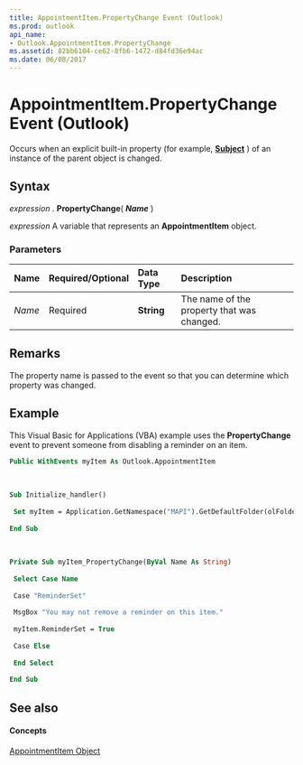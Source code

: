 ```yaml
---
title: AppointmentItem.PropertyChange Event (Outlook)
ms.prod: outlook
api_name:
- Outlook.AppointmentItem.PropertyChange
ms.assetid: 82bb6104-ce62-8fb6-1472-d84fd36e94ac
ms.date: 06/08/2017
---
```



# AppointmentItem.PropertyChange Event (Outlook)

Occurs when an explicit built-in property (for example,  **[Subject](appointmentitem-subject-property-outlook.md)** ) of an instance of the parent object is changed.


## Syntax

 _expression_ . **PropertyChange**( **_Name_** )

 _expression_ A variable that represents an **AppointmentItem** object.


### Parameters



|**Name**|**Required/Optional**|**Data Type**|**Description**|
|:-----|:-----|:-----|:-----|
| _Name_|Required| **String**|The name of the property that was changed.|

## Remarks

The property name is passed to the event so that you can determine which property was changed.


## Example

This Visual Basic for Applications (VBA) example uses the  **PropertyChange** event to prevent someone from disabling a reminder on an item.


```vb
Public WithEvents myItem As Outlook.AppointmentItem 
 
 
 
Sub Initialize_handler() 
 
 Set myItem = Application.GetNamespace("MAPI").GetDefaultFolder(olFolderCalendar).Items("Status Meeting") 
 
End Sub 
 
 
 
Private Sub myItem_PropertyChange(ByVal Name As String) 
 
 Select Case Name 
 
 Case "ReminderSet" 
 
 MsgBox "You may not remove a reminder on this item." 
 
 myItem.ReminderSet = True 
 
 Case Else 
 
 End Select 
 
End Sub
```


## See also


#### Concepts


[AppointmentItem Object](appointmentitem-object-outlook.md)

